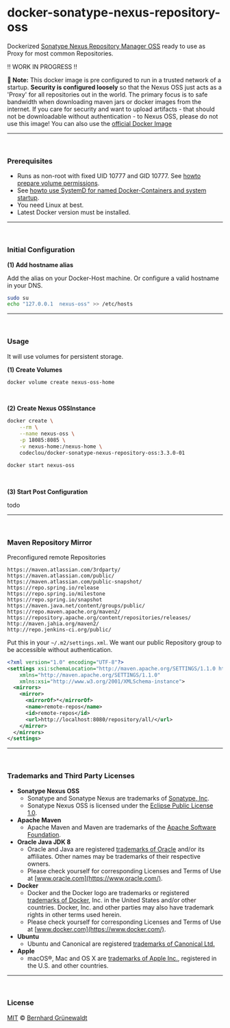 # docker-sonatype-nexus-repository-oss

Dockerized [Sonatype Nexus Repository Manager OSS](https://www.sonatype.com/nexus-repository-oss) ready to use as Proxy for most common Repositories.

:bangbang: WORK IN PROGRESS :bangbang:

**:red_circle: Note:** This docker image is pre configured to run in a trusted network of a startup. 
**Security is configured loosely** so that the Nexus OSS just acts as a 'Proxy' for all repositories out in the world.
The primary focus is to safe bandwidth when downloading maven jars or docker images from the internet. 
If you care for security and want to upload artifacts - that should not be downloadable without authentication - 
to Nexus OSS, please do not use this image! You can also use the [official Docker Image](https://hub.docker.com/r/sonatype/nexus3/)

-----

&nbsp;

### Prerequisites


 * Runs as non-root with fixed UID 10777 and GID 10777. See [howto prepare volume permissions](https://github.com/codeclou/doc/blob/master/docker/README.md).
 * See [howto use SystemD for named Docker-Containers and system startup](https://github.com/codeclou/doc/blob/master/docker/README.md).
 * You need Linux at best.
 * Latest Docker version must be installed.

-----

&nbsp;

### Initial Configuration

**(1) Add hostname alias**

Add the alias on your Docker-Host machine. Or configure a valid hostname in your DNS.

```bash
sudo su
echo "127.0.0.1  nexus-oss" >> /etc/hosts
```
-----

&nbsp;

### Usage

It will use volumes for persistent storage.

**(1) Create Volumes**

```bash
docker volume create nexus-oss-home
```

&nbsp;

**(2) Create Nexus OSSInstance**

```bash
docker create \
    --rm \
    --name nexus-oss \
    -p 18085:8085 \
    -v nexus-home:/nexus-home \
    codeclou/docker-sonatype-nexus-repository-oss:3.3.0-01

docker start nexus-oss
```

 
 
&nbsp;

**(3) Start Post Configuration**


todo


-----

&nbsp;

### Maven Repository Mirror

Preconfigured remote Repositories

```
https://maven.atlassian.com/3rdparty/
https://maven.atlassian.com/public/
https://maven.atlassian.com/public-snapshot/
https://repo.spring.io/release
https://repo.spring.io/milestone
https://repo.spring.io/snapshot
https://maven.java.net/content/groups/public/
https://repo.maven.apache.org/maven2/
https://repository.apache.org/content/repositories/releases/
http://maven.jahia.org/maven2/
http://repo.jenkins-ci.org/public/
```

Put this in your `~/.m2/settings.xml`. We want our public Repository group to be accessible without authentication. 

```xml
<?xml version="1.0" encoding="UTF-8"?>
<settings xsi:schemaLocation="http://maven.apache.org/SETTINGS/1.1.0 http://maven.apache.org/xsd/settings-1.1.0.xsd" 
    xmlns="http://maven.apache.org/SETTINGS/1.1.0"
    xmlns:xsi="http://www.w3.org/2001/XMLSchema-instance">
  <mirrors>
    <mirror>
      <mirrorOf>*</mirrorOf>
      <name>remote-repos</name>
      <id>remote-repos</id>
      <url>http://localhost:8080/repository/all/</url>      
    </mirror>
  </mirrors>
</settings>
```

-----

&nbsp;

### Trademarks and Third Party Licenses

 * **Sonatype Nexus OSS**
   * Sonatype and Sonatype Nexus are trademarks of [Sonatype, Inc](https://www.sonatype.org/).
   * Sonatype Nexus OSS is licensed under the [Eclipse Public License 1.0](https://github.com/sonatype/nexus-public/blob/master/LICENSE.txt).
 * **Apache Maven**
   * Apache Maven and Maven are trademarks of the [Apache Software Foundation](http://www.apache.org/).
 * **Oracle Java JDK 8**
   * Oracle and Java are registered [trademarks of Oracle](https://www.oracle.com/legal/trademarks.html) and/or its affiliates. Other names may be trademarks of their respective owners.
   * Please check yourself for corresponding Licenses and Terms of Use at [www.oracle.com](https://www.oracle.com/).
 * **Docker**
   * Docker and the Docker logo are trademarks or registered [trademarks of Docker](https://www.docker.com/trademark-guidelines), Inc. in the United States and/or other countries. Docker, Inc. and other parties may also have trademark rights in other terms used herein.
   * Please check yourself for corresponding Licenses and Terms of Use at [www.docker.com](https://www.docker.com/).
 * **Ubuntu**
   * Ubuntu and Canonical are registered [trademarks of Canonical Ltd.](https://www.ubuntu.com/legal/short-terms)
 * **Apple**
   * macOS®, Mac and OS X are [trademarks of Apple Inc.](http://www.apple.com/legal/intellectual-property/trademark/appletmlist.html), registered in the U.S. and other countries.
   
-----

&nbsp;

### License

[MIT](https://github.com/codeclou/docker-apache-archiva/blob/master/LICENSE) © [Bernhard Grünewaldt](https://github.com/clouless)
